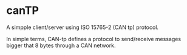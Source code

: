 # canTP

A simpple client/server using ISO 15765-2 (CAN tp) protocol.

In simple terms, CAN-tp defines a protocol to send/receive messages bigger that 8 bytes through a CAN network.
